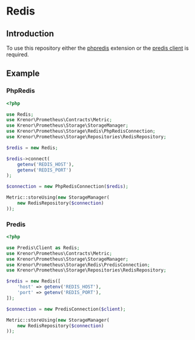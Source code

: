 Redis
=====

## Introduction

To use this repository either the [phpredis][phpredis] extension or the [predis client][predis] is required.

## Example

### PhpRedis

```php
<?php

use Redis;
use Krenor\Prometheus\Contracts\Metric;
use Krenor\Prometheus\Storage\StorageManager;
use Krenor\Prometheus\Storage\Redis\PhpRedisConnection;
use Krenor\Prometheus\Storage\Repositories\RedisRepository;

$redis = new Redis;

$redis->connect(
    getenv('REDIS_HOST'),
    getenv('REDIS_PORT')
);

$connection = new PhpRedisConnection($redis);

Metric::storeUsing(new StorageManager(
    new RedisRepository($connection)
));
```

### Predis

```php
<?php

use Predis\Client as Redis;
use Krenor\Prometheus\Contracts\Metric;
use Krenor\Prometheus\Storage\StorageManager;
use Krenor\Prometheus\Storage\Redis\PredisConnection;
use Krenor\Prometheus\Storage\Repositories\RedisRepository;

$redis = new Redis([
    'host' => getenv('REDIS_HOST'),
    'port' => getenv('REDIS_PORT'),
]);

$connection = new PredisConnection($client);

Metric::storeUsing(new StorageManager(
    new RedisRepository($connection)
));
```

[predis]: https://github.com/nrk/predis
[phpredis]: https://github.com/phpredis/phpredis
